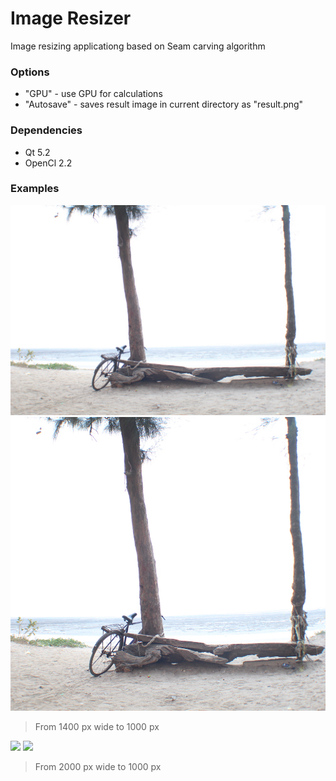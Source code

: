 # Image Resizer
Image resizing applicationg based on Seam carving algorithm

### Options

  - "GPU" - use GPU for calculations
  - "Autosave" - saves result image in current directory as "result.png"

### Dependencies

  - Qt 5.2
  - OpenCl 2.2

### Examples
![](Examples/source1.jpg?raw=true) ![](Examples/result1.png?raw=true)
> From 1400 px wide to 1000 px

![](https://imgur.com/glhPr7T) ![](https://imgur.com/SBMbdO5)
> From 2000 px wide to 1000 px
